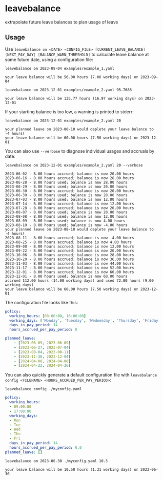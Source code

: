 # leavebalance

extrapolate future leave balances to plan usage of leave

## Usage

Use `leavebalance on <DATE> <CONFIG_FILE> [CURRENT_LEAVE_BALANCE] [NEXT_PAY_DAY] [BALANCE_WARN_THRESHOLD]` to calculate leave balance at some future date, using a configuration file:
```shell
leavebalance on 2023-09-04 examples/example_1.yaml
```
```
your leave balance will be 56.00 hours (7.00 working days) on 2023-09-04
```
```shell
leavebalance on 2023-12-01 examples/example_2.yaml 95.7688
```
```
your leave balance will be 135.77 hours (16.97 working days) on 2023-12-01
```
If your starting balance is too low, a warning is printed to stderr:

```shell
leavebalance on 2023-12-01 examples/example_2.yaml 20
```
```
your planned leave on 2023-08-10 would deplete your leave balance to -4 hours!
your leave balance will be 60.00 hours (7.50 working days) on 2023-12-01
```
You can also use `--verbose` to diagnose individual usages and accruals by date:
```shell
leavebalance on 2023-12-01 examples/example_2.yaml 20 --verbose
```
```
2023-06-02 - 8.00 hours accrued; balance is now 20.00 hours
2023-06-16 - 8.00 hours accrued; balance is now 28.00 hours
2023-06-28 - 8.00 hours used; balance is now 28.00 hours
2023-06-29 - 8.00 hours used; balance is now 20.00 hours
2023-06-30 - 8.00 hours accrued; balance is now 20.00 hours
2023-06-30 - 8.00 hours used; balance is now 20.00 hours
2023-07-03 - 8.00 hours used; balance is now 12.00 hours
2023-07-14 - 8.00 hours accrued; balance is now 12.00 hours
2023-07-28 - 8.00 hours accrued; balance is now 20.00 hours
2023-08-07 - 8.00 hours used; balance is now 20.00 hours
2023-08-08 - 8.00 hours used; balance is now 12.00 hours
2023-08-09 - 8.00 hours used; balance is now 4.00 hours
2023-08-10 - 8.00 hours used; balance is now -4.00 hours
your planned leave on 2023-08-10 would deplete your leave balance to -4 hours!
2023-08-11 - 8.00 hours accrued; balance is now -4.00 hours
2023-08-25 - 8.00 hours accrued; balance is now 4.00 hours
2023-09-08 - 8.00 hours accrued; balance is now 12.00 hours
2023-09-22 - 8.00 hours accrued; balance is now 20.00 hours
2023-10-06 - 8.00 hours accrued; balance is now 28.00 hours
2023-10-20 - 8.00 hours accrued; balance is now 36.00 hours
2023-11-03 - 8.00 hours accrued; balance is now 44.00 hours
2023-11-17 - 8.00 hours accrued; balance is now 52.00 hours
2023-12-01 - 8.00 hours accrued; balance is now 60.00 hours
2023-12-01 - 8.00 hours used; balance is now 60.00 hours
accrued 112.00 hours (14.00 working days) and used 72.00 hours (9.00 working days)
your leave balance will be 60.00 hours (7.50 working days) on 2023-12-01
```

The configuration file looks like this:
```yaml
policy:
  working_hours: [08:00:00, 16:00:00]
  working_days: ['Monday', 'Tuesday', 'Wednesday', 'Thursday', 'Friday']
  days_in_pay_period: 14
  hours_accrued_per_pay_period: 8

planned_leave:
    - [2023-06-09, 2023-06-09]
    - [2023-06-27, 2023-07-04]
    - [2023-08-04, 2023-08-11]
    - [2023-11-30, 2023-12-04]
    - [2024-04-08, 2024-04-08]
    - [2024-04-22, 2024-04-26]
```

You can also quickly generate a default configuration file with `leavebalance config <FILENAME> <HOURS_ACCRUED_PER_PAY_PERIOD>`:
```shell
leavebalance config ./myconfig.yaml
```
```yaml
policy:
  working_hours:
  - 09:00:00
  - 17:00:00
  working_days:
  - Mon
  - Tue
  - Wed
  - Thu
  - Fri
  days_in_pay_period: 14
  hours_accrued_per_pay_period: 0.0
planned_leave: []
```
```shell
leavebalance on 2023-06-30 ./myconfig.yaml 10.5
```
```
your leave balance will be 10.50 hours (1.31 working days) on 2023-06-30
```